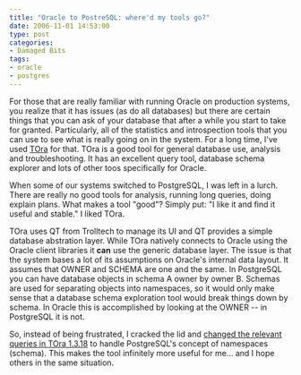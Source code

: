 ```yaml
---
title: "Oracle to PostreSQL: where'd my tools go?"
date: 2006-11-01 14:53:00
type: post
categories:
- Damaged Bits
tags:
- oracle
- postgres
---
```


<p> For those that are really familiar with running Oracle on production systems, you realize that it has issues (as do all databases) but there are certain things that you can ask of your database that after a while you start to take for granted.  Particularly, all of the statistics and introspection tools that you can use to see what is really going on in the system.  For a long time, I've used <a href="http://tora.sourceforge.net/">TOra</a> for that.  TOra is a good tool for general database use, analysis and troubleshooting.  It has an excellent query tool, database schema explorer and lots of other toos specifically for Oracle. </p> <p> When some of our systems switched to PostgreSQL, I was left in a lurch.  There are really no good tools for analysis, running long queries, doing explain plans.  What makes a tool "good"?  Simply put: "I like it and find it useful and stable."  I liked TOra. </p> <p> TOra uses QT from Trolltech to manage its UI and QT provides a simple database abstration layer.  While TOra natively connects to Oracle using the Oracle client libraries it <strong>can</strong> use the generic database layer.  The issue is that the system bases a lot of its assumptions on Oracle's internal data layout.  It assumes that OWNER and SCHEMA are one and the same.  In PostgreSQL you can have database objects in schema A owner by owner B.  Schemas are used for separating objects into namespaces, so it would only make sense that a database schema exploration tool would break things down by schema.  In Oracle this is accomplished by looking at the OWNER -- in PostgreSQL it is not. </p> <p> So, instead of being frustrated, I cracked the lid and <a href="http://omniti.com/~jesus/projects/tora-pg8.patch">changed the relevant queries in TOra 1.3.18</a> to handle PostgreSQL's concept of namespaces (schema).  This makes the tool infinitely more useful for me... and I hope others in the same situation. </p>
